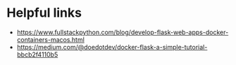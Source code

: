 
# Helpful links

 - https://www.fullstackpython.com/blog/develop-flask-web-apps-docker-containers-macos.html
 - https://medium.com/@doedotdev/docker-flask-a-simple-tutorial-bbcb2f4110b5